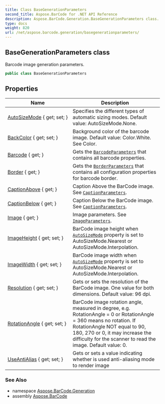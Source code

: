 ```yaml
---
title: Class BaseGenerationParameters
second_title: Aspose.BarCode for .NET API Reference
description: Aspose.BarCode.Generation.BaseGenerationParameters class. Barcode image generation parameters
type: docs
weight: 820
url: /net/aspose.barcode.generation/basegenerationparameters/
---
```

## BaseGenerationParameters class

Barcode image generation parameters.

```csharp
public class BaseGenerationParameters
```

## Properties

| Name | Description |
| --- | --- |
| [AutoSizeMode](../../aspose.barcode.generation/basegenerationparameters/autosizemode/) { get; set; } | Specifies the different types of automatic sizing modes. Default value: AutoSizeMode.None. |
| [BackColor](../../aspose.barcode.generation/basegenerationparameters/backcolor/) { get; set; } | Background color of the barcode image. Default value: Color.White. See Color. |
| [Barcode](../../aspose.barcode.generation/basegenerationparameters/barcode/) { get; } | Gets the [`BarcodeParameters`](../barcodeparameters/) that contains all barcode properties. |
| [Border](../../aspose.barcode.generation/basegenerationparameters/border/) { get; } | Gets the [`BorderParameters`](../borderparameters/) that contains all configuration properties for barcode border. |
| [CaptionAbove](../../aspose.barcode.generation/basegenerationparameters/captionabove/) { get; } | Caption Above the BarCode image. See [`CaptionParameters`](../captionparameters/). |
| [CaptionBelow](../../aspose.barcode.generation/basegenerationparameters/captionbelow/) { get; } | Caption Below the BarCode image. See [`CaptionParameters`](../captionparameters/). |
| [Image](../../aspose.barcode.generation/basegenerationparameters/image/) { get; } | Image parameters. See [`ImageParameters`](../imageparameters/). |
| [ImageHeight](../../aspose.barcode.generation/basegenerationparameters/imageheight/) { get; set; } | BarCode image height when [`AutoSizeMode`](./autosizemode/) property is set to AutoSizeMode.Nearest or AutoSizeMode.Interpolation. |
| [ImageWidth](../../aspose.barcode.generation/basegenerationparameters/imagewidth/) { get; set; } | BarCode image width when [`AutoSizeMode`](./autosizemode/) property is set to AutoSizeMode.Nearest or AutoSizeMode.Interpolation. |
| [Resolution](../../aspose.barcode.generation/basegenerationparameters/resolution/) { get; set; } | Gets or sets the resolution of the BarCode image. One value for both dimensions. Default value: 96 dpi. |
| [RotationAngle](../../aspose.barcode.generation/basegenerationparameters/rotationangle/) { get; set; } | BarCode image rotation angle, measured in degree, e.g. RotationAngle = 0 or RotationAngle = 360 means no rotation. If RotationAngle NOT equal to 90, 180, 270 or 0, it may increase the difficulty for the scanner to read the image. Default value: 0. |
| [UseAntiAlias](../../aspose.barcode.generation/basegenerationparameters/useantialias/) { get; set; } | Gets or sets a value indicating whether is used anti-aliasing mode to render image |

### See Also

* namespace [Aspose.BarCode.Generation](../../aspose.barcode.generation/)
* assembly [Aspose.BarCode](../../)


